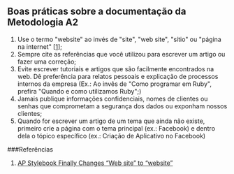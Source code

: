 ## Boas práticas sobre a documentação da Metodologia A2

1. Use o termo "website" ao invés de "site", "web site", "sítio" ou "página na internet" [[1](#ref01)];
1. Sempre cite as referências que você utilizou para escrever um artigo ou fazer uma correção;
1. Evite escrever tutoriais e artigos que são facilmente encontrados na web. Dê preferência para relatos pessoais e explicação de processos internos da empresa (Ex.: Ao invês de "Como programar em Ruby", prefira "Quando e como utilizamos Ruby";)
1. Jamais publique informações confidenciais, nomes de clientes ou senhas que comprometam a segurança dos dados ou exponham nossos clientes;
1. Quando for escrever um artigo de um tema que ainda não existe, primeiro crie a página com o tema principal (ex.: Facebook) e dentro dela o tópico específico (ex.: Criação de Aplicativo no Facebook) 

###Referências

1. <a id="ref01"></a>[AP Stylebook Finally Changes “Web site” to “website”](http://mashable.com/2010/04/16/ap-stylebook-website/)
